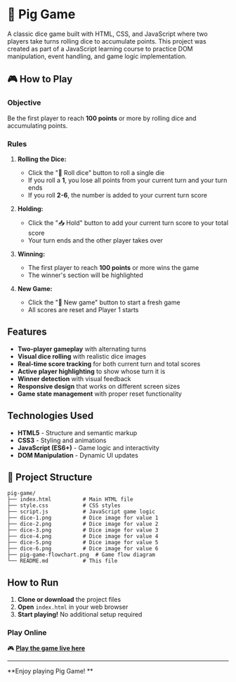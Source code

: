 # 🎲 Pig Game

A classic dice game built with HTML, CSS, and JavaScript where two players take turns rolling dice to accumulate points. This project was created as part of a JavaScript learning course to practice DOM manipulation, event handling, and game logic implementation.

## 🎮 How to Play

### Objective
Be the first player to reach **100 points** or more by rolling dice and accumulating points.

### Rules
1. **Rolling the Dice:**
   - Click the "🎲 Roll dice" button to roll a single die
   - If you roll a **1**, you lose all points from your current turn and your turn ends
   - If you roll **2-6**, the number is added to your current turn score

2. **Holding:**
   - Click the "📥 Hold" button to add your current turn score to your total score
   - Your turn ends and the other player takes over

3. **Winning:**
   - The first player to reach **100 points** or more wins the game
   - The winner's section will be highlighted

4. **New Game:**
   - Click the "🔄 New game" button to start a fresh game
   - All scores are reset and Player 1 starts

## Features

- **Two-player gameplay** with alternating turns
- **Visual dice rolling** with realistic dice images
- **Real-time score tracking** for both current turn and total scores
- **Active player highlighting** to show whose turn it is
- **Winner detection** with visual feedback
- **Responsive design** that works on different screen sizes
- **Game state management** with proper reset functionality

## Technologies Used

- **HTML5** - Structure and semantic markup
- **CSS3** - Styling and animations
- **JavaScript (ES6+)** - Game logic and interactivity
- **DOM Manipulation** - Dynamic UI updates

## 📁 Project Structure

```
pig-game/
├── index.html          # Main HTML file
├── style.css           # CSS styles
├── script.js           # JavaScript game logic
├── dice-1.png          # Dice image for value 1
├── dice-2.png          # Dice image for value 2
├── dice-3.png          # Dice image for value 3
├── dice-4.png          # Dice image for value 4
├── dice-5.png          # Dice image for value 5
├── dice-6.png          # Dice image for value 6
├── pig-game-flowchart.png  # Game flow diagram
└── README.md           # This file
```

## How to Run

1. **Clone or download** the project files
2. **Open** `index.html` in your web browser
3. **Start playing!** No additional setup required

### Play Online
🎮 **[Play the game live here](https://amrshahin-12.github.io/Roll-Hold/)**


---

**Enjoy playing Pig Game! **
